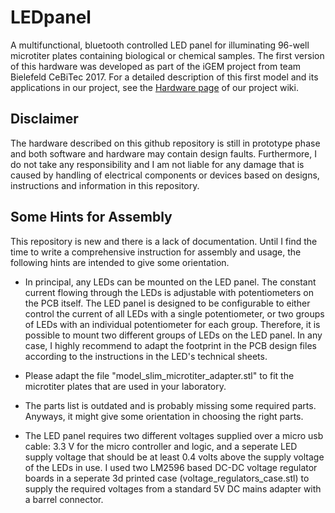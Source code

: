 # LEDpanel
A multifunctional, bluetooth controlled LED panel for illuminating 96-well microtiter plates containing biological or chemical samples. The first version of this hardware was developed as part of the iGEM project from team Bielefeld CeBiTec 2017. For a detailed description of this first model and its applications in our project, see the [Hardware page](2017.igem.org/Team:Bielefeld-CeBiTec/Hardware) of our project wiki.

## Disclaimer

The hardware described on this github repository is still in prototype phase and both software and hardware may contain design faults. Furthermore, I do not take any responsibility and I am not liable for any damage that is caused by handling of electrical components or devices based on designs, instructions and information in this repository.

## Some Hints for Assembly

This repository is new and there is a lack of documentation. Until I find the time to write a comprehensive instruction for assembly and usage, the following hints are intended to give some orientation.

* In principal, any LEDs can be mounted on the LED panel. The constant current flowing through the LEDs is adjustable with potentiometers on the PCB itself. The LED panel is designed to be configurable to either control the current of all LEDs with a single potentiometer, or two groups of LEDs with an individual potentiometer for each group. Therefore, it is possible to mount two different groups of LEDs on the LED panel. In any case, I highly recommend to adapt the footprint in the PCB design files according to the instructions in the LED's technical sheets.

* Please adapt the file "model_slim_microtiter_adapter.stl" to fit the microtiter plates that are used in your laboratory.

* The parts list is outdated and is probably missing some required parts. Anyways, it might give some orientation in choosing the right parts.

* The LED panel requires two different voltages supplied over a micro usb cable: 3.3 V for the micro controller and logic, and a seperate LED supply voltage that should be at least 0.4 volts above the supply voltage of the LEDs in use. I used two LM2596 based DC-DC voltage regulator boards in a seperate 3d printed case (voltage_regulators_case.stl) to supply the required voltages from a standard 5V DC mains adapter with a barrel connector.
